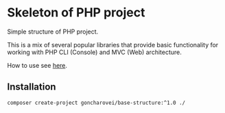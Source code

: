 # Skeleton of PHP project

Simple structure of PHP project.

This is a mix of several popular libraries that provide basic functionality for working with PHP CLI (Console) and MVC (Web) architecture.

How to use see [here](https://github.com/goncharovei/framework).

## Installation
`composer create-project goncharovei/base-structure:^1.0 ./`